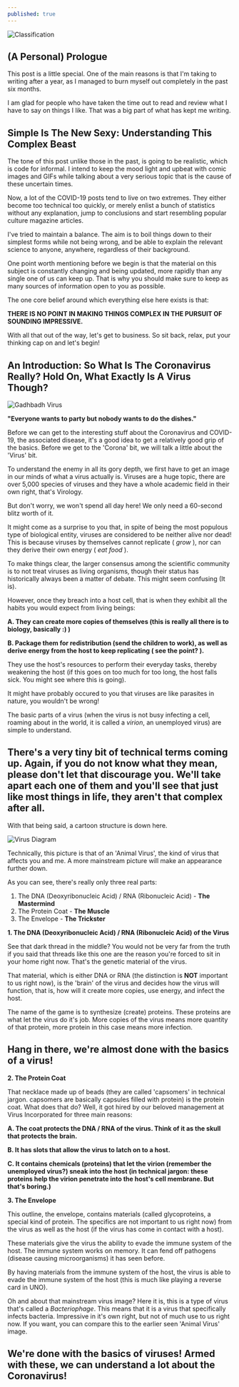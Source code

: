 ```yaml
---
published: true
---
```

![Classification]({{site.baseurl}}/images/tusharBlog-01.png)


## (A Personal) Prologue

This post is a little special. One of the main reasons is that I'm taking to writing after a year, as I managed to burn myself out completely in the past six months.

I am glad for people who have taken the time out to read and review what I have to say on things I like. That was a big part of what has kept me writing. 

##  Simple Is The New Sexy: Understanding This Complex Beast

The tone of this post unlike those in the past, is going to be realistic, which is code for informal. I intend to keep the mood light and upbeat with comic images and GIFs while talking about a very serious topic that is the cause of these uncertain times. 

Now, a lot of the COVID-19 posts tend to live on two extremes. They either become too technical too quickly, or merely enlist a bunch of statistics without any explanation, jump to conclusions and start resembling popular culture magazine articles.

I've tried to maintain a balance. The aim is to boil things down to their simplest forms while not being wrong, and be able to explain the relevant science to anyone, anywhere, regardless of their background.

One point worth mentioning before we begin is that the material on this subject is constantly changing and being updated, more rapidly than any single one of us can keep up. That is why you should make sure to keep as many sources of information open to you as possible. 

The one core belief around which everything else here exists is that:

**THERE IS NO POINT IN MAKING THINGS COMPLEX IN THE PURSUIT OF SOUNDING IMPRESSIVE.**

With all that out of the way, let's get to business. So sit back, relax, put your thinking cap on and let's begin!


## An Introduction: So What Is The Coronavirus Really? Hold On, What Exactly Is A Virus Though?

![Gadhbadh Virus]({{site.baseurl}}/images/virus.gif)

**"Everyone wants to party but nobody wants to do the dishes."**

Before we can get to the interesting stuff about the Coronavirus and COVID-19, the associated disease, it's a good idea to get a relatively good grip of the basics. Before we get to the 'Corona' bit, we will talk a little about the 'Virus' bit.

To understand the enemy in all its gory depth, we first have to get an image in our minds of what a virus actually is. Viruses are a huge topic, there are over 5,000 species of viruses and they have a whole academic field in their own right, that's Virology. 

But don't worry, we won't spend all day here! We only need a 60-second blitz worth of it.

It might come as a surprise to you that, in spite of being the most populous type of biological entity, viruses are considered to be neither alive nor dead! This is because viruses by themselves cannot replicate ( *grow* ), nor can they derive their own energy ( *eat food* ). 

To make things clear, the larger consensus among the scientific community is to not treat viruses as living organisms, though their status has historically always been a matter of debate. This might seem confusing (It is).

However, once they breach into a host cell, that is when they exhibit all the habits you would expect from living beings: 

**A. They can create more copies of themselves (this is really all there is to biology, basically :) )**

**B. Package them for redistribution (send the children to work), as well as derive energy from the host to keep replicating ( see the point? ).** 

They use the host's resources to perform their everyday tasks, thereby weakening the host (if this goes on too much for too long, the host falls sick. You might see where this is going).

It might have probably occured to you that viruses are like parasites in nature, you wouldn't be wrong!

The basic parts of a virus (when the  virus is not busy infecting a cell, roaming about in the world, it is called a *virion*, an unemployed virus) are simple to understand. 

## There's a very tiny bit of technical terms coming up. Again, if you do not know what they mean, please don't let that discourage you. We'll take apart each one of them and you'll see that just like most things in life, they aren't that complex after all.

With that being said, a cartoon structure is down here.

![Virus Diagram]({{site.baseurl}}/images/virus.png)

Technically, this picture is that of an 'Animal Virus', the kind of virus that affects you and me. A more mainstream picture will make an appearance further down. 

As you can see, there's really only three real parts:

1. The DNA (Deoxyribonucleic Acid) / RNA (Ribonucleic Acid) - **The Mastermind**
2. The Protein Coat - **The Muscle**
3. The Envelope - **The Trickster**

**1. The DNA (Deoxyribonucleic Acid) / RNA (Ribonucleic Acid)  of the Virus**

See that dark thread in the middle? You would not be very far from the truth if you said that threads like this one are the reason you're forced to sit in your home right now. That's the genetic material of the virus.

That material, which is either DNA or RNA (the distinction is **NOT** important to us right now), is the 'brain' of the virus and decides how the virus will function, that is, how will it create more copies, use energy, and infect the host. 

The name of the game is to synthesize (create) proteins. These proteins are what let the virus do it's job. More copies of the virus means more quantity of that protein, more protein in this case means more infection.

## Hang in there, we're almost done with the basics of a virus!


**2. The Protein Coat**

That necklace made up of beads (they are called 'capsomers' in technical jargon. capsomers are basically capsules filled with protein) is the protein coat. What does that do? Well, it got hired by our beloved management at Virus Incorporated for three main reasons:

**A. The coat protects the DNA / RNA of the virus. Think of it as the skull that protects the brain.**

**B. It has slots that allow the virus to latch on to a host.**

**C. It contains chemicals (proteins) that let the virion (remember the unemployed virus?) sneak into the host (in technical jargon: these proteins help the virion penetrate into the host's cell membrane. But that's boring.)**

**3. The Envelope**

This outline, the envelope, contains materials (called glycoproteins, a special kind of protein. The specifics are not important to us right now) from the virus as well as the host (if the virus has come in contact with a host).

These materials give the virus the ability to evade the immune system of the host. The immune system works on memory. It can fend off pathogens (disease causing microorganisms) it has seen before. 

By having materials from the immune system of the host, the virus is able to evade the immune system of the host (this is much like playing a reverse card in UNO).  

Oh and about that mainstream virus image? Here it is, this is a type of virus that's called a *Bacteriophage*. This means that it is a virus that specifically infects bacteria. Impressive in it's own right, but not of much use to us right now. If you want, you can compare this to the earlier seen 'Animal Virus' image.


## We're done with the basics of viruses! Armed with these, we can understand a lot about the Coronavirus!
